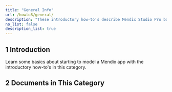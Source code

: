 ```yaml
---
title: "General Info"
url: /howto8/general/
description: "These introductory how-to's describe Mendix Studio Pro basics and best practices."
no_list: false
description_list: true 
---
```


## 1 Introduction

Learn some basics about starting to model a Mendix app with the introductory how-to's in this category.

## 2 Documents in This Category
